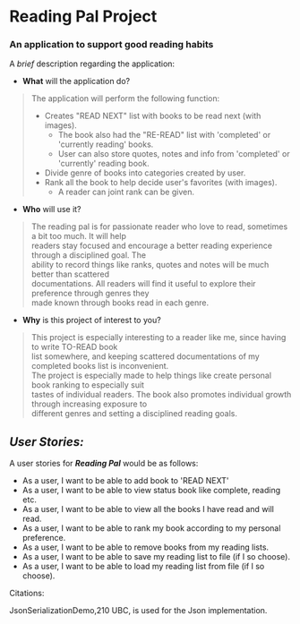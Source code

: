 # Reading Pal Project

### An application to support good reading habits

A *brief* description regarding the application:
- **What** will the application do?

> The application will perform the following function:
> - Creates "READ NEXT" list with books to be read next (with images).
>   - The book also had the "RE-READ" list with 'completed' or 'currently reading' books.
>   - User can also store quotes, notes and info from 'completed' or 'currently' reading book.
> - Divide genre of books into categories created by user.
> - Rank all the book to help decide user's favorites (with images).
>   - A reader can joint rank can be given.

- **Who** will use it?
> The reading pal is for passionate reader who love to read, sometimes a bit too much. It will help <br> 
> readers stay focused and encourage a better reading experience through a disciplined goal. The <br> 
> ability to record things like ranks, quotes and notes will be much better than scattered <br> 
> documentations. All readers will find it useful to explore their preference through genres they <br>
> made known through books read in each genre.


- **Why** is this project of interest to you?
> This project is especially interesting to a reader like me, since having to write TO-READ book <br> 
> list somewhere, and keeping scattered documentations of my completed books list is inconvenient. <br>
> The project is especially made to help things like create personal book ranking to especially suit <br>
> tastes of individual readers. The book also promotes individual growth through increasing exposure to <br>
> different genres and setting a disciplined reading goals.

  
  
## *User Stories:*


A user stories for ***Reading Pal*** would be as follows:
- As a user, I want to be able to add book to 'READ NEXT' 
- As a user, I want to be able to view status book like complete, reading etc.
- As a user, I want to be able to view all the books I have read and will read.
- As a user, I want to be able to rank my book according to my personal preference.
- As a user, I want to be able to remove books from my reading lists.
- As a user, I want to be able to save my reading list to file (if I so choose).
- As a user, I want to be able to load my reading list from file (if I so choose).

[//]: # (- As a user, I want to be able to create a reading goal, )

[//]: # (  - I want to define time period to read a certain book.)

[//]: # (- As a user, I want to be able to create new genre and add books to them.)

[//]: # ( &#40;- As a user, I want to be able to add things like quote, notes etc. for individual books.&#41;)

Citations:

JsonSerializationDemo,210 UBC, is used for the Json implementation.

